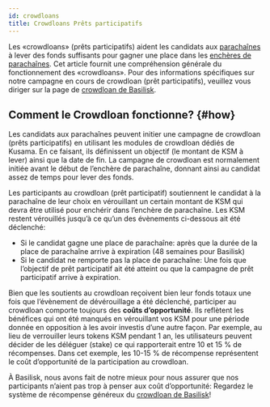 ```yaml
---
id: crowdloans
title: Crowdloans Prêts participatifs
---
```


Les «crowdloans» (prêts participatifs) aident les candidats aux [parachaînes](/parachains) à lever des fonds suffisants pour gagner une place dans les [enchères de parachaînes](/parachain_auctions). Cet article fournit une compréhension générale du fonctionnement des «crowdloans». Pour des informations spécifiques sur notre campagne en cours de crowdloan (prêt participatifs), veuillez vous diriger sur la page de [crowdloan de Basilisk](/basilisk_crowdloan).

## Comment le Crowdloan fonctionne? {#how}

Les candidats aux parachaînes peuvent initier une campagne de crowdloan (prêts participatifs) en utilisant les modules de crowdloan dédiés de Kusama. En ce faisant, ils définissent un objectif (le montant de KSM à lever) ainsi que la date de fin. La campagne de crowdloan est normalement initiée avant le début de l’enchère de parachaîne, donnant ainsi au candidat assez de temps pour lever des fonds.

Les participants au crowdloan (prêt participatif) soutiennent le candidat à la parachaîne de leur choix en vérouillant un certain montant de KSM qui devra être utilisé pour enchérir dans l’enchère de parachaîne. Les KSM restent vérouillés jusqu’à ce qu’un des évènements ci-dessous ait été déclenché:

* Si le candidat gagne une place de parachaîne: après que la durée de la place de parachaîne arrive à expiration (48 semaines pour Basilisk)
* Si le candidat ne remporte pas la place de parachaîne: Une fois que l’objectif de prêt participatif ait été atteint ou que la campagne de prêt participatif arrive à expiration.

Bien que les soutients au crowdloan reçoivent bien leur fonds totaux une fois que l’évènement de dévérouillage a été déclenché, participer au crowdloan comporte toujours des **coûts d’opportunité**. Ils reflètent les bénéfices qui ont été manqués en vérouillant vos KSM pour une période donnée en opposition à les avoir investis d’une autre façon. Par exemple, au lieu de verrouiller leurs tokens KSM pendant 1 an, les utilisateurs peuvent décider de les déléguer (stake) ce qui rapporterait entre 10 et 15 % de récompenses. Dans cet exemple, les 10-15 % de récompense représentent le coût d’opportunité de la participation au crowdloan.

À Basilisk, nous avons fait de notre mieux pour nous assurer que nos participants n’aient pas trop à penser aux coût d’opportunité: Regardez le système de récompense généreux du [crowdloan de Basilisk](/basilisk_crowdloan)!